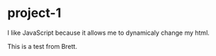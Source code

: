 # project-1
I like JavaScript because it allows me to dynamicaly change my html.

This is a test from Brett. 

